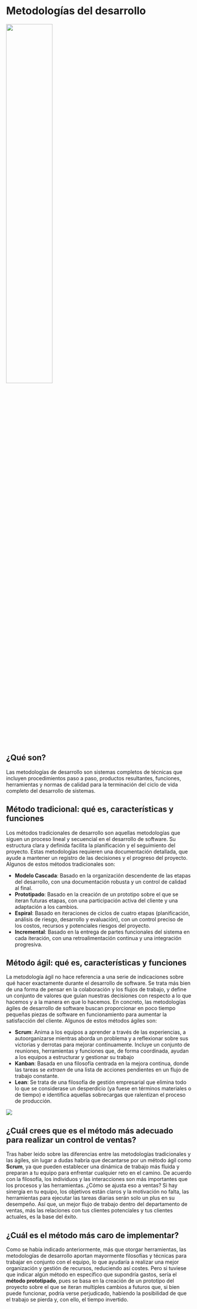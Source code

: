 # Metodologías del desarrollo

<img src="https://th.bing.com/th/id/R.14325680bdf0863d692d516f3ec5a88c?rik=LsHTVeKUPpOVbw&riu=http%3a%2f%2fwww.yunbitsoftware.com%2fblog%2fwp-content%2fuploads%2f2016%2f05%2flighit-e1463739357602.jpg&ehk=hntwsuZfPtYpQ7QXJB0fF7gNFO4sGimSa1UOXfk7Y9Q%3d&risl=&pid=ImgRaw&r=0" width=50% height=50%>

## ¿Qué son?
Las metodologías de desarrollo son sistemas completos de técnicas que incluyen procedimientos paso a paso, productos resultantes, funciones, herramientas y normas de calidad para la terminación del ciclo de vida completo del desarrollo de sistemas.

## Método tradicional: qué es, características y funciones
Los métodos tradicionales de desarrollo son aquellas metodologías que siguen un proceso lineal y secuencial en el desarrollo de software. Su estructura clara y definida facilita la planificación y el seguimiento del proyecto. Estas metodologías requieren una documentación detallada, que ayude a mantener un registro de las decisiones y el progreso del proyecto.
Algunos de estos métodos tradicionales son:

- **Modelo Cascada**: Basado en la organización descendente de las etapas del desarrollo, con una documentación robusta y un control de calidad al final.
- **Prototipado**: Basado en la creación de un prototipo sobre el que se iteran futuras etapas, con una participación activa del cliente y una adaptación a los cambios.
- **Espiral**: Basado en iteraciones de ciclos de cuatro etapas (planificación, análisis de riesgo, desarrollo y evaluación), con un control preciso de los costos, recursos y potenciales riesgos del proyecto.
- **Incremental**: Basado en la entrega de partes funcionales del sistema en cada iteración, con una retroalimentación continua y una integración progresiva.

## Método ágil: qué es, características y funciones
La metodología ágil no hace referencia a una serie de indicaciones sobre qué hacer exactamente durante el desarrollo de software. Se trata más bien de una forma de pensar en la colaboración y los flujos de trabajo, y define un conjunto de valores que guían nuestras decisiones con respecto a lo que hacemos y a la manera en que lo hacemos. En concreto, las metodologías ágiles de desarrollo de software buscan proporcionar en poco tiempo pequeñas piezas de software en funcionamiento para aumentar la satisfacción del cliente.
Algunos de estos métodos ágiles son:

- **Scrum**: Anima a los equipos a aprender a través de las experiencias, a autoorganizarse mientras aborda un problema y a reflexionar sobre sus victorias y derrotas para mejorar continuamente. Incluye un conjunto de reuniones, herramientas y funciones que, de forma coordinada, ayudan a los equipos a estructurar y gestionar su trabajo
- **Kanban**: Basada en una filosofía centrada en la mejora continua, donde las tareas se *extraen* de una lista de acciones pendientes en un flujo de trabajo constante.
- **Lean**: Se trata de una filosofía de gestión empresarial que elimina todo lo que se considerase un desperdicio (ya fuese en términos materiales o de tiempo) e identifica aquellas sobrecargas que ralentizan el proceso de producción.

<img src=https://2.bp.blogspot.com/-Gv_bl5n4aTE/VwUo6YtQ0kI/AAAAAAAAAZg/GG8k1q1xUbQO8aDcTdRowwSAMfud0ZP-g/s1600/diftrajil.jpg>

## ¿Cuál crees que es el método más adecuado para realizar un control de ventas?
Tras haber leido sobre las diferencias entre las metodologías tradicionales y las ágiles, sin lugar a dudas habría que decantarse por un método ágil como **Scrum**, ya que pueden establecer una dinámica de trabajo más fluida y preparan a tu equipo para enfrentar cualquier reto en el camino. De acuerdo con la filosofía, los individuos y las interacciones son más importantes que los procesos y las herramientas.
¿Cómo se ajusta eso a ventas? Si hay sinergia en tu equipo, los objetivos están claros y la motivación no falta, las herramientas para ejecutar las tareas diarias serán solo un plus en su desempeño.
Así que, un mejor flujo de trabajo dentro del departamento de ventas, más las relaciones con tus clientes potenciales y tus clientes actuales, es la base del éxito.

## ¿Cuál es el método más caro de implementar?
Como se había indicado anteriormente, más que otorgar herramientas, las metodologías de desarrollo aportan mayormente filosofías y técnicas para trabajar en conjunto con el equipo, lo que ayudaría a realizar una mejor organización y gestión de recursos, reduciendo así costes. Pero si tuviese que indicar algún método en específico que supondría gastos, sería el **método prototipado**, pues se basa en la creación de un prototipo del proyecto sobre el que se iteran multiples cambios a futuros que, si bien puede funcionar, podría verse perjudicado, habiendo la posibilidad de que el trabajo se pierda y, con ello, el tiempo invertido.
